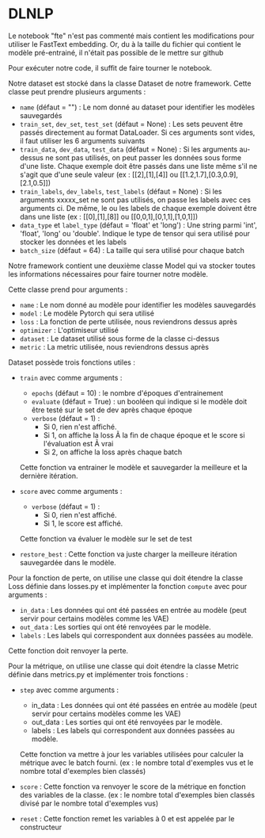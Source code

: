 # DLNLP
Le notebook "fte" n'est pas commenté mais contient les modifications pour utiliser le FastText embedding. Or, du à la taille du fichier qui contient le modèle pré-entrainé, il n'était pas possible de le mettre sur github

Pour exécuter notre code, il suffit de faire tourner le notebook.

Notre dataset est stocké dans la classe Dataset de notre framework.
Cette classe peut prendre plusieurs arguments :
- `name` (défaut = "") : Le nom donné au dataset pour identifier les modèles sauvegardés
- `train_set`, `dev_set`, `test_set` (défaut = None) : Les sets peuvent être passés directement au format DataLoader. Si ces arguments sont vides, il faut utiliser les 6 arguments suivants
- `train_data`, `dev_data`, `test_data` (défaut = None) : Si les arguments au-dessus ne sont pas utilisés, on peut passer les données sous forme d'une liste. Chaque exemple doit être passés dans une liste même s'il ne s'agit que d'une seule valeur (ex : [[2],[1],[4]] ou [[1.2,1.7],[0.3,0.9],[2.1,0.5]])
- `train_labels`, `dev_labels`, `test_labels` (défaut = None) : Si les arguments xxxxx_set ne sont pas utilisés, on passe les labels avec ces arguments ci. De même, le ou les labels de chaque exemple doivent être dans une liste (ex : [[0],[1],[8]] ou [[0,0,1],[0,1,1],[1,0,1]])
- `data_type` et `label_type` (défaut = 'float' et 'long') : Une string parmi 'int', 'float', 'long' ou 'double'. Indique le type de tensor qui sera utilisé pour stocker les données et les labels
- `batch_size` (défaut = 64) : La taille qui sera utilisé pour chaque batch

Notre framework contient une deuxième classe Model qui va stocker toutes les informations nécessaires pour faire tourner notre modèle.

Cette classe prend pour arguments :
- `name` : Le nom donné au modèle pour identifier les modèles sauvegardés
- `model` : Le modèle Pytorch qui sera utilisé
- `loss` : La fonction de perte utilisée, nous reviendrons dessus après
- `optimizer` : L'optimiseur utilisé
- `dataset` : Le dataset utilisé sous forme de la classe ci-dessus
- `metric` : La metric utilisée, nous reviendrons dessus après

Dataset possède trois fonctions utiles :
- `train` avec comme arguments :
    - `epochs` (défaut = 10) : le nombre d'époques d'entrainement
	- `evaluate` (défaut = True) : un booléen qui indique si le modèle doit être testé sur le set de dev après chaque époque
	- `verbose` (défaut = 1) :
    	- Si 0, rien n'est affiché. 
        - Si 1, on affiche la loss Ã  la fin de chaque époque et le score si l'évaluation est Ã  vrai
		- Si 2, on affiche la loss après chaque batch
		
    Cette fonction va entrainer le modèle et sauvegarder la meilleure et la dernière itération.

- `score` avec comme arguments :
	- `verbose` (défaut = 1) :
		- Si 0, rien n'est affiché.
		- Si 1, le score est affiché.

	Cette fonction va évaluer le modèle sur le set de test
	
- `restore_best` : Cette fonction va juste charger la meilleure itération sauvegardée dans le modèle.
	
Pour la fonction de perte, on utilise une classe qui doit étendre la classe Loss définie dans losses.py
et implémenter la fonction `compute` avec pour arguments :

- `in_data` : Les données qui ont été passées en entrée au modèle (peut servir pour certains modèles comme les VAE)
- `out_data` : Les sorties qui ont été renvoyées par le modèle.
- `labels` : Les labels qui correspondent aux données passées au modèle.

Cette fonction doit renvoyer la perte.

Pour la métrique, on utilise une classe qui doit étendre la classe Metric définie dans metrics.py
et implémenter trois fonctions :
- `step` avec comme arguments :
    - in_data : Les données qui ont été passées en entrée au modèle (peut servir pour certains modèles comme les VAE)
	- out_data : Les sorties qui ont été renvoyées par le modèle.
	- labels : Les labels qui correspondent aux données passées au modèle.
	
	Cette fonction va mettre à jour les variables utilisées pour calculer la métrique avec le batch fourni. (ex : le nombre total d'exemples vus et le nombre total d'exemples bien classés)

- `score` : Cette fonction va renvoyer le score de la métrique en fonction des variables de la classe. (ex : le nombre total d'exemples bien classés divisé par le nombre total d'exemples vus)

- `reset` : Cette fonction remet les variables à 0 et est appelée par le constructeur
